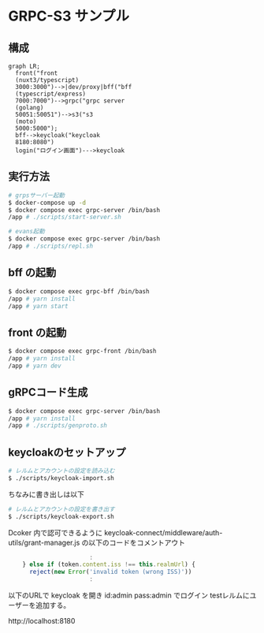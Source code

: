 # GRPC-S3 サンプル

## 構成

```mermaid
graph LR;
  front("front
  (nuxt3/typescript)
  3000:3000")-->|dev/proxy|bff("bff
  (typescript/express)
  7000:7000")-->grpc("grpc server
  (golang)
  50051:50051")-->s3("s3
  (moto)
  5000:5000");
  bff-->keycloak("keycloak
  8180:8080")
  login("ログイン画面")--->keycloak
```

## 実行方法

```bash
# grpsサーバー起動
$ docker-compose up -d
$ docker compose exec grpc-server /bin/bash
/app # ./scripts/start-server.sh
```

```bash
# evans起動
$ docker compose exec grpc-server /bin/bash
/app # ./scripts/repl.sh
```

## bff の起動

```bash
$ docker compose exec grpc-bff /bin/bash
/app # yarn install
/app # yarn start
```

## front の起動

```bash
$ docker compose exec grpc-front /bin/bash
/app # yarn install
/app # yarn dev
```

## gRPCコード生成

```bash
$ docker compose exec grpc-server /bin/bash
/app # yarn install
/app # ./scripts/genproto.sh
```

## keycloakのセットアップ

```bash
# レルムとアカウントの設定を読み込む
$ ./scripts/keycloak-import.sh
```

ちなみに書き出しは以下

```bash
# レルムとアカウントの設定を書き出す
$ ./scripts/keycloak-export.sh
```

Dcoker 内で認可できるように keycloak-connect/middleware/auth-utils/grant-manager.js の以下のコードをコメントアウト

```js
                       :
    } else if (token.content.iss !== this.realmUrl) {
      reject(new Error('invalid token (wrong ISS)'))
                       :
```

以下のURLで keycloak を開き id:admin pass:admin でログイン
testレルムにユーザーを追加する。

http://localhost:8180
